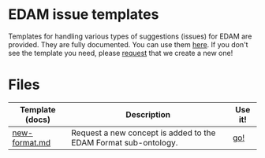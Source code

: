 # EDAM issue templates
Templates for handling various types of suggestions (issues) for EDAM are provided.  They are fully documented.  You can use them [here](https://github.com/edamontology/edamontology/issues/new/choose).  If you don't see the template you need, please [request](https://github.com/edamontology/edamontology/issues/new) that we create a new one!


# Files

Template (docs) | Description | Use it!
--------------- | ----------- | -------
[new-format.md](https://github.com/edamontology/edamontology/blob/master/.github/ISSUE_TEMPLATE/new-format.md) | Request a new concept is added to the EDAM Format sub-ontology. | [go!](https://github.com/edamontology/edamontology/issues/new?template=new-format.md)


